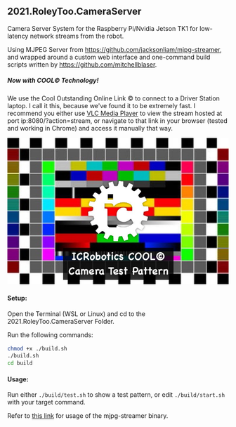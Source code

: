 ## 2021.RoleyToo.CameraServer

Camera Server System for the Raspberry Pi/Nvidia Jetson TK1 for low-latency network streams from the robot.

Using MJPEG Server from https://github.com/jacksonliam/mjpg-streamer, and wrapped around a custom web interface and one-command build scripts written by https://github.com/mitchellblaser.

##### Now with COOL© Technology!

We use the Cool Outstanding Online Link © to connect to a Driver Station laptop. I call it this, because we've found it to be extremely fast. I recommend you either use [VLC Media Player](https://www.videolan.org/vlc/) to view the stream hosted at port ip:8080/?action=stream, or navigate to that link in your browser (tested and working in Chrome) and access it manually that way.

![](https://github.com/icrobotics-team5584/frc/blob/master/software/cpp/2021.RoleyToo.CameraServer/iclogo.jpg?raw=true)



#### Setup:

Open the Terminal (WSL or Linux) and cd to the 2021.RoleyToo.CameraServer Folder.

Run the following commands:

```bash
chmod +x ./build.sh
./build.sh
cd build
```



#### Usage:

Run either `./build/test.sh` to show a test pattern, or edit `./build/start.sh` with your target command.

Refer to [this link](https://github.com/jacksonliam/mjpg-streamer/blob/master/mjpg-streamer-experimental/README.md) for usage of the mjpg-streamer binary.